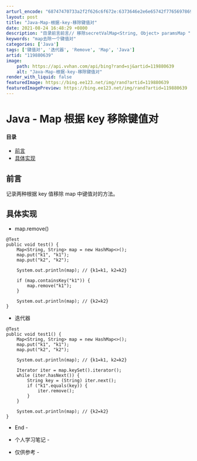 ```yaml
---
arturl_encode: "68747470733a2f2f626c6f672e:6373646e2e6e65742f77656978696e5f34313138323732372f:61727469636c652f64657461696c732f313139383830363339"
layout: post
title: "Java-Map-根据-key-移除键值对"
date: 2021-08-24 16:48:29 +0800
description: "目录前言前言// 移除secretValMap<String, Object> paramsMap "
keywords: "map去除一个键值对"
categories: ['Java']
tags: ['键值对', '迭代器', 'Remove', 'Map', 'Java']
artid: "119880639"
image:
    path: https://api.vvhan.com/api/bing?rand=sj&artid=119880639
    alt: "Java-Map-根据-key-移除键值对"
render_with_liquid: false
featuredImage: https://bing.ee123.net/img/rand?artid=119880639
featuredImagePreview: https://bing.ee123.net/img/rand?artid=119880639
---
```


# Java - Map 根据 key 移除键值对

#### 目录

* [前言](#_1)
* [具体实现](#_6)

## 前言

记录两种根据 key 值移除 map 中键值对的方法。

  

## 具体实现

* map.remove()

```
@Test
public void test() {
    Map<String, String> map = new HashMap<>();
    map.put("k1", "k1");
    map.put("k2", "k2");

    System.out.println(map); // {k1=k1, k2=k2}

    if (map.containsKey("k1")) {
        map.remove("k1");
    }

    System.out.println(map); // {k2=k2}
}

```

* 迭代器

```
@Test
public void test1() {
    Map<String, String> map = new HashMap<>();
    map.put("k1", "k1");
    map.put("k2", "k2");

    System.out.println(map); // {k1=k1, k2=k2}

    Iterator iter = map.keySet().iterator();
    while (iter.hasNext()) {
        String key = (String) iter.next();
        if ("k1".equals(key)) {
            iter.remove();
        }
    }

    System.out.println(map); // {k2=k2}
}

```

  

- End -

- 个人学习笔记 -

- 仅供参考 -